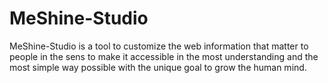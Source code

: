 # MeShine-Studio

MeShine-Studio is a tool to customize the web information that matter to people in the sens to make it accessible in the most understanding and the most simple way possible with the unique goal to grow the human mind.  
